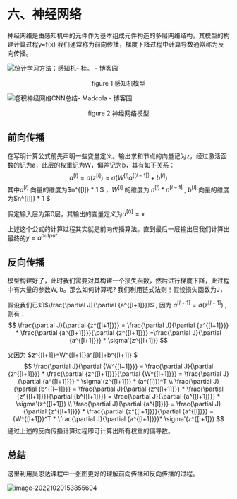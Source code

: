 # 六、神经网络

神经网络是由感知机中的元件作为基本组成元件构造的多层网络结构，其模型的构建计算过程y=f(x) 我们通常称为前向传播，梯度下降过程中计算导数通常称为反向传播。

![统计学习方法：感知机- 桂。 - 博客园](https://images2015.cnblogs.com/blog/1085343/201704/1085343-20170416123050787-138884231.png)

<center> 
    figure 1 感知机模型
</center>





![卷积神经网络CNN总结- Madcola - 博客园](https://images2015.cnblogs.com/blog/1093303/201704/1093303-20170430194200912-687300437.jpg)

<center>
    figure 2 神经网络模型
</center>





## 前向传播

在写明计算公式前先声明一些变量定义。输出求和节点的向量记为z，经过激活函数的记为a，此层的权重记为W，偏差记为b，其有如下关系：
$$
a^{[l]} = \sigma(z^{[l]})=\sigma(W^{[l]}a^[[l-1]]+b^{[l]})
$$
其中$a^{[l]}$ 向量的维度为$n^{[l]} * 1 $ ，$W^{[l]}$ 的维度为 $n^{[l]} * n^{[l-1]}$  , $b^{[l]}$ 向量的维度为$n^{[l]} * 1 $ 

假定输入层为第0层，其输出的变量定义为$a^{[0]} =x$ 

上述这个公式的计算过程其实就是前向传播算法。直到最后一层输出层我们计算出最终的$y=a^{output}$ 

## 反向传播

模型构建好了，此时我们需要对其构建一个损失函数，然后进行梯度下降，此过程中有大量的参数W, b。那么如何计算呢? 我们利用链式法则！假设损失函数为J，

假设我们已知$\frac{\partial J}{\partial {a^{[l+1]}}}$ , 因为 $a^{[l+1]} = \sigma(z^{[l+1]})$ ,则有：
$$
\frac{\partial J}{\partial {z^{[l+1]}}} = \frac{\partial J}{\partial {a^{[l+1]}}} * \frac{\partial {a^{[l+1]}}}{\partial {z^{[l+1]}}}
=\frac{\partial J}{\partial {a^{[l+1]}}} * \sigma'(z^{[l+1]})
$$


又因为 $z^{[l+1]}=W^{[l+1]}a^[[l]]+b^{[l+1]} $
$$
\frac{\partial J}{\partial {W^{[l+1]}}} 
= \frac{\partial J}{\partial {z^{[l+1]}}} * \frac{\partial {z^{[l+1]}}}{\partial {W^{[l+1]}}}
= \frac{\partial J}{\partial {a^{[l+1]}}} * \sigma'(z^{[l+1]}) * (a^{[l]})^T
\\
\frac{\partial J}{\partial {b^{[l+1]}}} 
= \frac{\partial J}{\partial {z^{[l+1]}}} * \frac{\partial {z^{[l+1]}}}{\partial {b^{[l+1]}}}
= \frac{\partial J}{\partial {a^{[l+1]}}} * \sigma'(z^{[l+1]}) 
\\
\frac{\partial J}{\partial {a^{[l]}}} 
= \frac{\partial J}{\partial {z^{[l+1]}}} * \frac{\partial {z^{[l+1]}}}{\partial {a^{[l]}}}
= (W^{[l+1]})^T * \frac{\partial J}{\partial {a^{[l+1]}}}* \sigma'(z^{[l+1]})
$$
通过上述的反向传播计算过程即可计算出所有权重的偏导数。

## 总结

这里利用吴恩达课程中一张图更好的理解前向传播和反向传播的过程。

![image-20221020153855604](https://s2.loli.net/2022/10/21/4Sc6sFERJZVozU5.png)